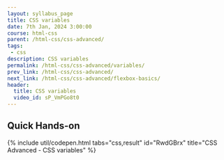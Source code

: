 ```yaml
---
layout: syllabus_page
title: CSS variables
date: 7th Jan, 2024 3:00:00
course: html-css
parent: /html-css/css-advanced/
tags:
 - css
description: CSS variables
permalink: /html-css/css-advanced/variables/
prev_link: /html-css/css-advanced/
next_link: /html-css/css-advanced/flexbox-basics/
header:
  title: CSS variables
  video_id: sP_VmPGo8t0
---
```


## Quick Hands-on

{% include util/codepen.html tabs="css,result" id="RwdGBrx" title="CSS Advanced - CSS variables"  %}
